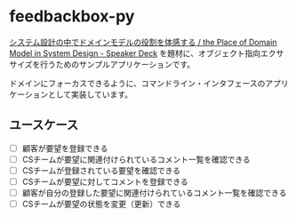 # feedbackbox-py

[システム設計の中でドメインモデルの役割を体感する / the Place of Domain Model in System Design - Speaker Deck](https://speakerdeck.com/hagifoo/the-place-of-domain-model-in-system-design) を題材に、オブジェクト指向エクササイズを行うためのサンプルアプリケーションです。

ドメインにフォーカスできるように、コマンドライン・インタフェースのアプリケーションとして実装しています。

## ユースケース

 * [ ] 顧客が要望を登録できる
 * [ ] CSチームが要望に関連付けられているコメント一覧を確認できる
 * [ ] CSチームが登録されている要望を確認できる
 * [ ] CSチームが要望に対してコメントを登録できる
 * [ ] 顧客が自分の登録した要望に関連付けられているコメント一覧を確認できる
 * [ ] CSチームが要望の状態を変更（更新）できる
